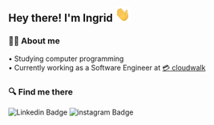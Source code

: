 ## Hey there! I'm Ingrid <img src="https://raw.githubusercontent.com/devSouvik/devSouvik/master/Hi.gif" width="30" height="30" />
### 👩‍💻 About me 

• Studying computer programming<br />
• Currently working as a Software Engineer at [:credit_card: cloudwalk](https://cloudwalk.io)<br />


### 🔍 Find me there

![Linkedin Badge](https://img.shields.io/badge/LinkedIn-0077B5?style=for-the-badge&logo=linkedin&logoColor=white&link=https://www.linkedin.com/in/ingridleeabdala/)
![instagram Badge](https://img.shields.io/badge/Instagram-E4405F?style=for-the-badge&logo=instagram&logoColor=white&lin=https://www.instagram.com/ingriidlee/)
